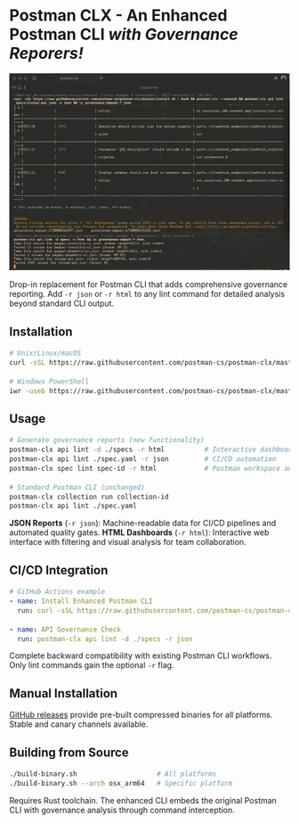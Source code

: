 # Postman CLX - An Enhanced Postman CLI *with Governance Reporers!*

![Demo](demo.gif)

Drop-in replacement for Postman CLI that adds comprehensive governance reporting. Add `-r json` or `-r html` to any lint command for detailed analysis beyond standard CLI output.

## Installation

```bash
# Unix/Linux/macOS
curl -sSL https://raw.githubusercontent.com/postman-cs/postman-clx/master/install.sh | bash

# Windows PowerShell
iwr -useb https://raw.githubusercontent.com/postman-cs/postman-clx/master/install.ps1 | iex
```

## Usage

```bash
# Generate governance reports (new functionality)
postman-clx api lint -d ./specs -r html          # Interactive dashboard
postman-clx api lint ./spec.yaml -r json         # CI/CD automation
postman-clx spec lint spec-id -r html            # Postman workspace analysis

# Standard Postman CLI (unchanged)
postman-clx collection run collection-id
postman-clx api lint ./spec.yaml
```

**JSON Reports** (`-r json`): Machine-readable data for CI/CD pipelines and automated quality gates. **HTML Dashboards** (`-r html`): Interactive web interface with filtering and visual analysis for team collaboration.

## CI/CD Integration

```yaml
# GitHub Actions example
- name: Install Enhanced Postman CLI
  run: curl -sSL https://raw.githubusercontent.com/postman-cs/postman-clx/master/install.sh | bash

- name: API Governance Check
  run: postman-clx api lint -d ./specs -r json
```

Complete backward compatibility with existing Postman CLI workflows. Only lint commands gain the optional `-r` flag.

## Manual Installation

[GitHub releases](https://github.com/postman-cs/postman-clx/releases) provide pre-built compressed binaries for all platforms. Stable and canary channels available.

## Building from Source

```bash
./build-binary.sh                    # All platforms
./build-binary.sh --arch osx_arm64   # Specific platform
```

Requires Rust toolchain. The enhanced CLI embeds the original Postman CLI with governance analysis through command interception.